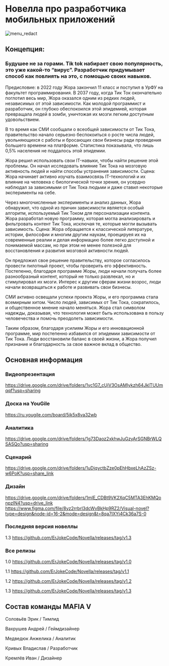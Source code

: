 # Новелла про разработчика мобильных приложений

![menu_redact](https://github.com/ErJokeCode/Novella/assets/132396295/1b45ffa0-af18-40c2-9551-1458b0c99d7f)

## Концепция:

### Будушее не за горами. Tik tok набирает свою популярность, это уже какой-то “вирус”. Разработчик придумывает способ как повлиять на это, с помощью своих навыков.

Предисловие: в 2022 году Жора закончил 11 класс и поступил в УрФУ на факультет программирования.
В 2037 году, когда Тик Ток окончательно поглотил весь мир, Жора оказался одним из редких людей, независимых от этой зависимости. Как молодой программист и разработчик, он глубоко обеспокоился этой эпидемией, которая превращала людей в зомби, уничтожая их мозги легким доступным удовольствием.

В то время как СМИ сообщали о всеобщей зависимости от Тик Тока, правительство начало серьезно беспокоиться о росте числа людей, увольняющихся с работы и бросающих свои бизнесы ради проведения большего времени на платформе. Статистика показывала, что лишь 0,5% населения не поддалось этой эпидемии.

Жора решил использовать свои IT-навыки, чтобы найти решение этой проблемы. Он начал исследовать влияние Тик Тока на мозговую активность людей и найти способы устранения зависимости. 
Сцена: Жора начинает активно изучать взаимосвязь IT-технологий и их влияние на человека с биологической точки зрения, он усердно наблюдал за зависимыми от Тик Тока людьми и даже ставил некоторые эксперименты на себе.

Через многочисленные эксперименты и анализ данных, Жора обнаружил, что одной из причин зависимости является особый алгоритм, используемый Тик Током для персонализации контента.
Жора разработал новую программу, которая могла анализировать и фильтровать контент Тик Тока, исключая те, которые могли вызывать зависимость.
Сцена: Жора обращается к классической литературе, истории, философии и многим другим наукам, проецируея их на современные реалии и делая информацию более легко доступной и понимаемой массам, но при этом не менее полезной для восстановления и развития мозговой активности людей.

Он предложил свое решение правительству, которое согласилось провести пилотный проект, чтобы проверить его эффективность.
Постепенно, благодаря программе Жоры, люди начали получать более разнообразный контент, который не только развлекал, но и стимулировал их мозги. Интерес к другим сферам жизни возрос, люди начали возвращаться к работе и развивать свои бизнесы.

СМИ активно освещали успехи проекта Жоры, и его программа стала всемирным хитом. Число людей, зависимых от Тик Тока, сократилось, и общественное мнение начало меняться. Жора стал символом надежды, доказывая, что технология может быть использована в пользу человечества и помочь преодолеть зависимости.

Таким образом, благодаря усилиям Жоры и его инновационной программе, мир постепенно избавился от эпидемии зависимости от Тик Тока. Люди восстановили баланс в своей жизни, а Жора получил признание и благодарность за свое важное вклад в общество.


## Основная информация

### Видеопрезентация 
https://drive.google.com/drive/folders/1yc1G7_cUjV3OsAMIykzh64JkITUUmqqf?usp=sharing

### Доска на YouGile 
https://ru.yougile.com/board/5ik5x8va32wb

### Аналитика 
https://drive.google.com/drive/folders/1g73Daoz2xkhwJuGzyArSGNBrWLQSASQo?usp=sharing

### Сценарий 
https://drive.google.com/drive/folders/1uDjqyctbZze0pEhHbxeLhAzZSz-w6PoK?usp=share_link

### Дизайн
https://drive.google.com/drive/folders/1mlE_CDBt9VK2XqC5MTA3EhKMQonpzIN4?usp=drive_link
https://www.figma.com/file/8yz2rrbrl3dcWvBkHp9RZ2/Visual-novel?type=design&node-id=16-2&mode=design&t=8qa7IXYj4Ck36a7S-0

### Последняя версия новеллы 

1.3 https://github.com/ErJokeCode/Novella/releases/tag/v1.3

### Все релизы 
1.0 https://github.com/ErJokeCode/Novella/releases/tag/v1.0

1.1 https://github.com/ErJokeCode/Novella/releases/tag/v1.1

1.2 https://github.com/ErJokeCode/Novella/releases/tag/v1.2

1.3 https://github.com/ErJokeCode/Novella/releases/tag/v1.3

## Состав команды MAFIA V
Соловьёв Эрик / Тимлид

Вахрушев Андрей / Геймдизайнер

Медведюк Анжелика / Аналитик

Кривых Владислав / Разработчик

Кремлёв Иван / Дизайнер


